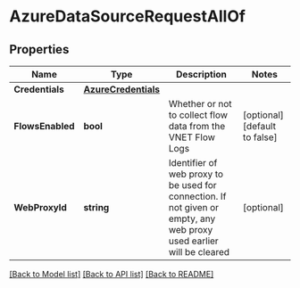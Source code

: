 # AzureDataSourceRequestAllOf

## Properties

Name | Type | Description | Notes
------------ | ------------- | ------------- | -------------
**Credentials** | [**AzureCredentials**](AzureCredentials.md) |  | 
**FlowsEnabled** | **bool** | Whether or not to collect flow data from the VNET Flow Logs | [optional] [default to false]
**WebProxyId** | **string** | Identifier of web proxy to be used for connection. If not given or empty, any web proxy used earlier will be cleared | [optional] 

[[Back to Model list]](../README.md#documentation-for-models) [[Back to API list]](../README.md#documentation-for-api-endpoints) [[Back to README]](../README.md)


